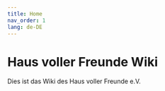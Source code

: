 ```yaml
---
title: Home
nav_order: 1
lang: de-DE
---
```


# Haus voller Freunde Wiki

Dies ist das Wiki des Haus voller Freunde e.V.
